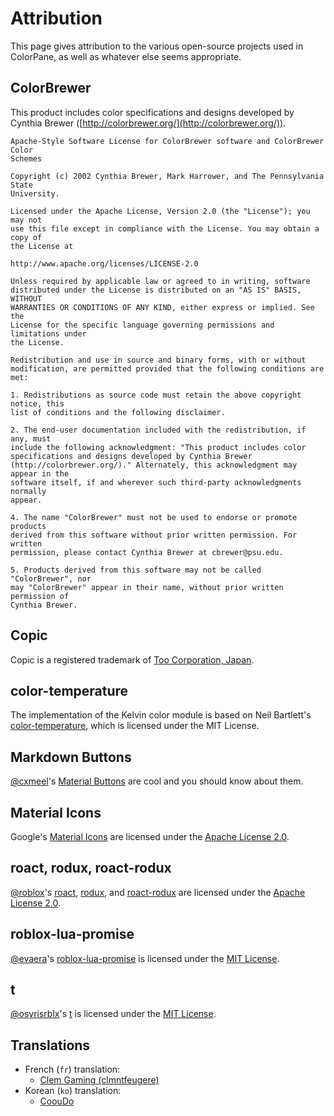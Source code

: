 # Attribution

This page gives attribution to the various open-source projects used in ColorPane, as well as whatever else seems appropriate.

## ColorBrewer

This product includes color specifications and designs developed by Cynthia Brewer ([http://colorbrewer.org/](http://colorbrewer.org/)).

```
Apache-Style Software License for ColorBrewer software and ColorBrewer Color
Schemes

Copyright (c) 2002 Cynthia Brewer, Mark Harrower, and The Pennsylvania State
University.

Licensed under the Apache License, Version 2.0 (the "License"); you may not
use this file except in compliance with the License. You may obtain a copy of
the License at

http://www.apache.org/licenses/LICENSE-2.0

Unless required by applicable law or agreed to in writing, software
distributed under the License is distributed on an "AS IS" BASIS, WITHOUT
WARRANTIES OR CONDITIONS OF ANY KIND, either express or implied. See the
License for the specific language governing permissions and limitations under
the License.

Redistribution and use in source and binary forms, with or without
modification, are permitted provided that the following conditions are met:

1. Redistributions as source code must retain the above copyright notice, this
list of conditions and the following disclaimer.

2. The end-user documentation included with the redistribution, if any, must
include the following acknowledgment: "This product includes color
specifications and designs developed by Cynthia Brewer
(http://colorbrewer.org/)." Alternately, this acknowledgment may appear in the
software itself, if and wherever such third-party acknowledgments normally
appear.

4. The name "ColorBrewer" must not be used to endorse or promote products
derived from this software without prior written permission. For written
permission, please contact Cynthia Brewer at cbrewer@psu.edu.

5. Products derived from this software may not be called "ColorBrewer", nor
may "ColorBrewer" appear in their name, without prior written permission of
Cynthia Brewer.
```

## Copic

Copic is a registered trademark of [Too Corporation, Japan](https://www.toomarker.co.jp/en).

## color-temperature

The implementation of the Kelvin color module is based on Neil Bartlett's [color-temperature](https://github.com/neilbartlett/color-temperature), which is licensed under the MIT License.

## Markdown Buttons

[@cxmeel](https://github.com/cxmeel)'s [Material Buttons](https://gist.github.com/cxmeel/b3af232eba0ace022e2fba8b7b286520) are cool and you should know about them.

## Material Icons

Google's [Material Icons](https://fonts.google.com/icons) are licensed under the [Apache License 2.0](https://www.apache.org/licenses/LICENSE-2.0.html).

## roact, rodux, roact-rodux

[@roblox](https://github.com/Roblox)'s [roact](https://github.com/Roblox/roact), [rodux](https://github.com/Roblox/rodux), and [roact-rodux](https://github.com/Roblox/roact-rodux) are licensed under the [Apache License 2.0](https://www.apache.org/licenses/LICENSE-2.0.html).

## roblox-lua-promise

[@evaera](https://github.com/evaera)'s [roblox-lua-promise](https://github.com/evaera/roblox-lua-promise) is licensed under the [MIT License](https://github.com/evaera/roblox-lua-promise/blob/master/LICENSE).

## t

[@osyrisrblx](https://github.com/osyrisrblx)'s [t](https://github.com/osyrisrblx/t) is licensed under the [MIT License](https://github.com/osyrisrblx/t/blob/master/LICENSE).

## Translations

- French (`fr`) translation:
    - [Clem Gaming (clmntfeugere)](https://crowdin.com/profile/clmntfeugere)
- Korean (`ko`) translation:
    - [CoouDo](https://crowdin.com/profile/cooudo)